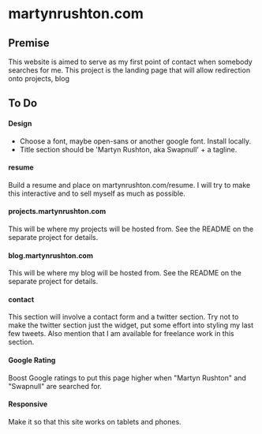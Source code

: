 # martynrushton.com

## Premise
This website is aimed to serve as my first point of contact when somebody searches for me. This project is the landing page that will allow redirection onto projects, blog

## To Do
#### Design
- Choose a font, maybe open-sans or another google font. Install locally.
- Title section should be 'Martyn Rushton, aka Swapnull' + a tagline.
#### resume
Build a resume and place on martynrushton.com/resume. I will try to make this interactive and to sell myself as much as possible.
#### projects.martynrushton.com
This will be where my projects will be hosted from. See the README on the separate project for details.
#### blog.martynrushton.com
This will be where my blog will be hosted from. See the README on the separate project for details.
#### contact
This section will involve a contact form and a twitter section. Try not to make the twitter section just the widget, put some effort into styling my last few tweets.
Also mention that I am available for freelance work in this section.
#### Google Rating
Boost Google ratings to put this page higher when "Martyn Rushton" and "Swapnull" are searched for.
#### Responsive
Make it so that this site works on tablets and phones.
